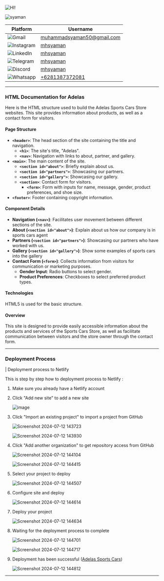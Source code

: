 <!-- [![Review Assignment Due Date](https://classroom.github.com/assets/deadline-readme-button-22041afd0340ce965d47ae6ef1cefeee28c7c493a6346c4f15d667ab976d596c.svg)](https://classroom.github.com/a/cvSOEAVD) -->

![HI!](https://readme-typing-svg.demolab.com?font=Fira+Code&size=80&pause=1000&color=08D750&vCenter=true&random=false&width=700&height=80&lines=Hi+I'm+Syaman!)

![syaman](https://pps.whatsapp.net/v/t61.24694-24/407913903_1745747519182962_1566087942243172530_n.jpg?ccb=11-4&oh=01_Q5AaILYmBWUJiHmkSEKfwoEngGjgM66g4ZIE_3PQN97bnGss&oe=669DD04C&_nc_sid=e6ed6c&_nc_cat=102)

| Platform                                                                                                       | Username                                                        |
| -------------------------------------------------------------------------------------------------------------- | --------------------------------------------------------------- |
| ![Gmail](https://img.shields.io/badge/Gmail-D14836?logo=gmail&logoColor=white&style=for-the-badge)             | [muhammadsyaman50@gmail.com](mailto:muhammadsyaman50@gmail.com) |
| ![Instagram](https://img.shields.io/badge/Instagram-E4405F?logo=instagram&logoColor=white&style=for-the-badge) | [mhsyaman](https://instagram.com/mhsyaman)                      |
| ![LinkedIn](https://img.shields.io/badge/LinkedIn-0077B5?logo=linkedin&logoColor=white&style=for-the-badge)    | [mhsyaman](https://linkedin.com/in/mhsyaman)                    |
| ![Telegram](https://img.shields.io/badge/Telegram-2CA5E0?logo=telegram&logoColor=white&style=for-the-badge)    | [mhsyaman](https://t.me/mhsyaman)                               |
| ![Discord](https://img.shields.io/badge/Discord-5865F2?style=for-the-badge&logo=discord&logoColor=white)       | [mhsyaman](https://discordapp.com/users/mhsyaman)               |
| ![Whatsapp](https://img.shields.io/badge/WhatsApp-25D366?style=for-the-badge&logo=whatsapp&logoColor=white)    | [+6281387372081](https://wa.me/+6281387372081)                  |

---

### HTML Documentation for Adelas

Here is the HTML structure used to build the Adelas Sports Cars Store websites. This site provides information about products, as well as a contact form for visitors.

#### Page Structure

- **`<header>`**: The head section of the site containing the title and navigation.
  - **`<h1>`**: The site's title, "Adelas".
  - **`<nav>`**: Navigation with links to about, partner, and gallery.
- **`<main>`**: The main content of the site.
  - **`<section id="about">`**: Briefly explain about us.
  - **`<section id="partners">`**: Showcasing our partners.
  - **`<section id="gallery">`**: Showcasing our gallery.
  - **`<section>`**: Contact form for visitors.
    - **`<form>`**: Form with inputs for name, message, gender, product preferences, and shoe size.
- **`<footer>`**: Footer containing copyright information.

#### Component Details

- **Navigation (`<nav>`)**: Facilitates user movement between different sections of the site.
- **About (`<section id="about">`)**: Explain about us how our company is in sports cars agent
- **Partners (`<section id="partners">`)**: Showcasing our partners who have worked with us.
- **Gallery (`<section id="gallery">`)**: Show some examples of sports cars into the gallery
- **Contact Form (`<form>`)**: Collects information from visitors for communication or marketing purposes.
  - **Gender Input**: Radio buttons to select gender.
  - **Product Preferences**: Checkboxes to select preferred product types.

#### Technologies

HTML5 is used for the basic structure.

#### Overview

This site is designed to provide easily accessible information about the products and services of the Sports Cars Store, as well as facilitate communication between visitors and the store owner through the contact form.

---

### Deployment Process

| Deployment process to Netlify

This is step by step how to deployment process to Netlify :

1. Make sure you already have a Netlify account
   
2. Click "Add new site" to add a new site

   ![image](https://github.com/user-attachments/assets/1aedf883-e737-4851-a90f-fc9a9455514c)

3. Click "Import an existing project" to import a project from GitHub
   
   ![Screenshot 2024-07-12 143723](https://github.com/user-attachments/assets/db357cfc-af73-4c4a-8251-8b823315eb3f)

   ![Screenshot 2024-07-12 143930](https://github.com/user-attachments/assets/e723a7d1-ec2c-410e-9bdc-598d191a1ff7)

4. Click "Add another organization" to get repository access from GitHub

   ![Screenshot 2024-07-12 144104](https://github.com/user-attachments/assets/f79cc0f5-4586-443c-9748-251bd87e6e1e)

   ![Screenshot 2024-07-12 144415](https://github.com/user-attachments/assets/5922174d-5b36-44d9-bd09-da7c892c1f9a)

5. Select your project to deploy

   ![Screenshot 2024-07-12 144507](https://github.com/user-attachments/assets/4f7f014a-3acc-4f79-ab26-0b46c5083580)

6. Configure site and deploy

   ![Screenshot 2024-07-12 144614](https://github.com/user-attachments/assets/f28d8538-852c-4aec-acd2-55a35168db0e)

7. Deploy your project

   ![Screenshot 2024-07-12 144634](https://github.com/user-attachments/assets/88aea82d-efc0-4bd7-91e7-723f1fb87e8b)

8. Waiting for the deployment process to complete

   ![Screenshot 2024-07-12 144701](https://github.com/user-attachments/assets/e5b81074-79a7-4c5c-a86f-6a8f4518a789)

   ![Screenshot 2024-07-12 144717](https://github.com/user-attachments/assets/5fc8687a-b800-4448-be5a-8ac846f3ab88)

9. Deployment has been successful ([Adelas Sports Cars](https://adelassportcars.netlify.app/))

   ![Screenshot 2024-07-12 144812](https://github.com/user-attachments/assets/d260ede7-7982-4ea4-8eb6-d852e1145541)

---
